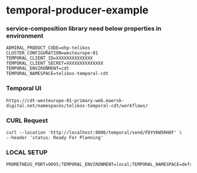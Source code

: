# temporal-producer-example

### service-composition library need below properties in environment
~~~
ADMIRAL_PRODUCT_CODE=ohp-telikos
CLUSTER_CONFIGURATION=westeurope-01
TEMPORAL_CLIENT_ID=XXXXXXXXXXXXXX
TEMPORAL_CLIENT_SECRET=XXXXXXXXXXXXXX
TEMPORAL_ENVIRONMENT=cdt
TEMPORAL_NAMESPACE=telikos-temporal-cdt
~~~

### Temporal UI
~~~
https://cdt-westeurope-01-primary-web.maersk-digital.net/namespaces/telikos-temporal-cdt/workflows/
~~~


### CURL Request
~~~
curl --location 'http://localhost:8086/temporal/send/FDYV6W5RH8F' \
--header 'status: Ready For Planning'
~~~

### LOCAL SETUP
~~~
PROMETHEUS_PORT=9095;TEMPORAL_ENVIRONMENT=local;TEMPORAL_NAMESPACE=default;TEMPORAL_HOST_PORT=localhost:7233
~~~
